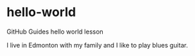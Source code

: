 # hello-world
GitHub Guides hello world lesson

I live in Edmonton with my family and I like to play blues guitar.
